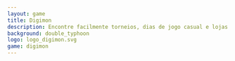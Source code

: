 ```yaml
---
layout: game
title: Digimon
description: Encontre facilmente torneios, dias de jogo casual e lojas que apoiam o Digimon Card Game em São José do Rio Preto e região
background: double_typhoon
logo: logo_digimon.svg
game: digimon
---
```

